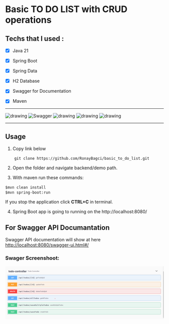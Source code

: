 # Basic TO DO LIST with CRUD operations


## Techs that I used :

- [x] Java 21
- [x] Spring Boot
- [x] Spring Data
- [x] H2 Database
- [x] Swagger for Documentation 
- [x] Maven


---

<img src="https://user-images.githubusercontent.com/25181517/117201156-9a724800-adec-11eb-9a9d-3cd0f67da4bc.png" alt="drawing" width="50"/> ![Swagger](https://img.shields.io/badge/-Swagger-%23Clojure?style=for-the-badge&logo=swagger&logoColor=white) 
<img src="https://user-images.githubusercontent.com/25181517/183891303-41f257f8-6b3d-487c-aa56-c497b880d0fb.png" alt="drawing" width=50>
<img src="https://user-images.githubusercontent.com/25181517/117207242-07d5a700-adf4-11eb-975e-be04e62b984b.png" alt="drawing" width=50>
<img src="https://user-images.githubusercontent.com/25181517/183894676-137319b5-1364-4b6a-ba4f-e9fc94ddc4aa.png" alt="drawing" width=50>

---    

## Usage
1. Copy link below
``` git
    git clone https://github.com/RonayBagci/basic_to_do_list.git
```

2. Open the folder and navigate backend/demo path. 

3. With maven run these commands:
```git
$mvn clean install
$mvn spring-boot:run
```
If you stop the application click **CTRL+C** in terminal.

4. Spring Boot app is going to running on the http://localhost:8080/ 

## For Swagger API Documantation

Swagger API documentation will show at here 
<a href="http://localhost:8080/swagger-ui.html#/" target="_blank">http://localhost:8080/swagger-ui.html#/</a>

### Swager Screenshoot:
![image 1](backend/demo/images/1.png)







